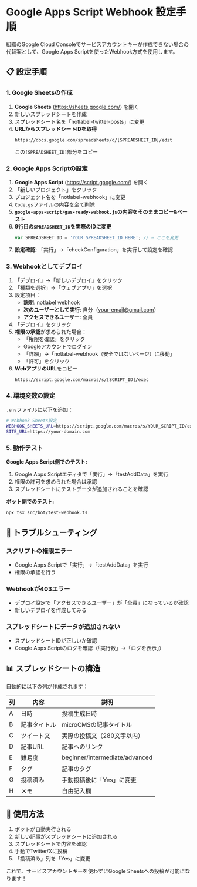 # Google Apps Script Webhook 設定手順

組織のGoogle Cloud Consoleでサービスアカウントキーが作成できない場合の代替案として、Google Apps Scriptを使ったWebhook方式を使用します。

## 📋 設定手順

### 1. Google Sheetsの作成

1. **Google Sheets** (https://sheets.google.com/) を開く
2. 新しいスプレッドシートを作成
3. スプレッドシート名を「notlabel-twitter-posts」に変更
4. **URLからスプレッドシートIDを取得**
   ```
   https://docs.google.com/spreadsheets/d/[SPREADSHEET_ID]/edit
   ```
   この`[SPREADSHEET_ID]`部分をコピー

### 2. Google Apps Scriptの設定

1. **Google Apps Script** (https://script.google.com/) を開く
2. 「新しいプロジェクト」をクリック
3. プロジェクト名を「notlabel-webhook」に変更
4. `Code.gs`ファイルの内容を全て削除
5. **`google-apps-script/gas-ready-webhook.js`の内容をそのままコピー&ペースト**
6. **9行目の`SPREADSHEET_ID`を実際のIDに変更**
   ```javascript
   var SPREADSHEET_ID = 'YOUR_SPREADSHEET_ID_HERE'; // ← ここを変更
   ```
7. **設定確認**: 「実行」→「checkConfiguration」を実行して設定を確認

### 3. Webhookとしてデプロイ

1. 「デプロイ」→「新しいデプロイ」をクリック
2. 「種類を選択」→「ウェブアプリ」を選択
3. 設定項目：
   - **説明**: notlabel webhook
   - **次のユーザーとして実行**: 自分（your-email@gmail.com）
   - **アクセスできるユーザー**: 全員
4. 「デプロイ」をクリック
5. **権限の承認**が求められた場合：
   - 「権限を確認」をクリック
   - Googleアカウントでログイン
   - 「詳細」→「notlabel-webhook（安全ではないページ）に移動」
   - 「許可」をクリック
6. **WebアプリのURL**をコピー
   ```
   https://script.google.com/macros/s/[SCRIPT_ID]/exec
   ```

### 4. 環境変数の設定

`.env`ファイルに以下を追加：

```bash
# Webhook Sheets設定
WEBHOOK_SHEETS_URL=https://script.google.com/macros/s/YOUR_SCRIPT_ID/exec
SITE_URL=https://your-domain.com
```

### 5. 動作テスト

**Google Apps Script側でのテスト:**
1. Google Apps Scriptエディタで「実行」→「testAddData」を実行
2. 権限の許可を求められた場合は承認
3. スプレッドシートにテストデータが追加されることを確認

**ボット側でのテスト:**
```bash
npx tsx src/bot/test-webhook.ts
```

## 🔧 トラブルシューティング

### スクリプトの権限エラー
- Google Apps Scriptで「実行」→「testAddData」を実行
- 権限の承認を行う

### Webhookが403エラー
- デプロイ設定で「アクセスできるユーザー」が「全員」になっているか確認
- 新しいデプロイを作成してみる

### スプレッドシートにデータが追加されない
- スプレッドシートIDが正しいか確認
- Google Apps Scriptのログを確認（「実行数」→「ログを表示」）

## 📊 スプレッドシートの構造

自動的に以下の列が作成されます：

| 列 | 内容 | 説明 |
|---|---|---|
| A | 日時 | 投稿生成日時 |
| B | 記事タイトル | microCMSの記事タイトル |
| C | ツイート文 | 実際の投稿文（280文字以内） |
| D | 記事URL | 記事へのリンク |
| E | 難易度 | beginner/intermediate/advanced |
| F | タグ | 記事のタグ |
| G | 投稿済み | 手動投稿後に「Yes」に変更 |
| H | メモ | 自由記入欄 |

## 🚀 使用方法

1. ボットが自動実行される
2. 新しい記事がスプレッドシートに追加される
3. スプレッドシートで内容を確認
4. 手動でTwitter/Xに投稿
5. 「投稿済み」列を「Yes」に変更

これで、サービスアカウントキーを使わずにGoogle Sheetsへの投稿が可能になります！ 
